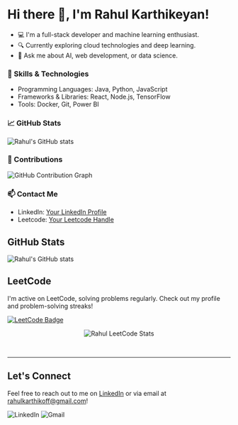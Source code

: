 # Hi there 👋, I'm Rahul Karthikeyan!
- 💻 I'm a full-stack developer and machine learning enthusiast.
- 🔍 Currently exploring cloud technologies and deep learning.
- 💬 Ask me about AI, web development, or data science.

### 🚀 Skills & Technologies
- Programming Languages: Java, Python, JavaScript
- Frameworks & Libraries: React, Node.js, TensorFlow
- Tools: Docker, Git, Power BI


### 📈 GitHub Stats
![Rahul's GitHub stats](https://github-readme-stats.vercel.app/api?username=Rahulkarthikoff&show_icons=true&theme=radical)

### 🌱 Contributions
![GitHub Contribution Graph](https://github-readme-activity-graph.cyclic.app/graph?username=Rahulkarthikoff&theme=react-dark)


### 📫 Contact Me
- LinkedIn: [Your LinkedIn Profile](https://linkedin.com/in/rahulkarthikeyanoff)
- Leetcode: [Your Leetcode Handle](https://leetcode.com/u/rahuldarsh2005/)



## GitHub Stats
![Rahul's GitHub stats](https://github-readme-stats.vercel.app/api?username=Rahulkarthikoff&show_icons=true&theme=radical)

## LeetCode
I'm active on LeetCode, solving problems regularly. Check out my profile and problem-solving streaks!  

[![LeetCode Badge](https://img.shields.io/badge/LeetCode-FFA116?style=for-the-badge&logo=leetcode&logoColor=black)](https://leetcode.com/rahuldarsh2005/)
<p align="center">
  <img src="https://leetcard.jacoblin.cool/rahuldarsh2005?theme=dark&font=Poppins&ext=contest" alt="Rahul LeetCode Stats"/>
</p>
<br/>
<hr/>


## Let's Connect
Feel free to reach out to me on [LinkedIn](https://linkedin.com/in/rahulkarthikeyanoff) or via email at rahulkarthikoff@gmail.com!

![LinkedIn](https://img.shields.io/badge/LinkedIn-%230077B5.svg?style=for-the-badge&logo=linkedin&logoColor=white) 
![Gmail](https://img.shields.io/badge/Gmail-D14836?style=for-the-badge&logo=gmail&logoColor=white)

<!--
**Rahulkarthikoff/Rahulkarthikoff** is a ✨ _special_ ✨ repository because its `README.md` (this file) appears on your GitHub profile.

Here are some ideas to get you started:

- 🔭 I’m currently working on ...
- 🌱 I’m currently learning ...
- 👯 I’m looking to collaborate on ...
- 🤔 I’m looking for help with ...
- 💬 Ask me about ...
- 📫 How to reach me: ...
- 😄 Pronouns: ...
- ⚡ Fun fact: ...

### 📂 Featured Projects
- [Plant Disease Detector 🌿](https://github.com/Karrhik/plant-disease-detector) - A project that uses machine learning to detect plant diseases.
- [Smart Parking System 🚗](https://github.com/Karrhik/smart-parking-system) - Tracks vehicle slots and detects parking issues.
-->
